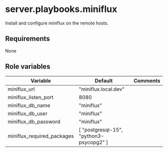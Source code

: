 # server.playbooks.miniflux
Install and configure miniflux on the remote hosts.

## Requirements
None

## Role variables

| Variable                   | Default                                 | Comments |
|----------------------------|-----------------------------------------|----------|
| miniflux_url               | "miniflux.local.dev"                    |          |
| miniflux_listen_port       | 8080                                    |          |
| miniflux_db_name           | "miniflux"                              |          |
| miniflux_db_user           | "miniflux"                              |          |
| miniflux_db_password       | "miniflux"                              |          |
| miniflux_required_packages | [ "postgresql-15", "python3-psycopg2" ] |          |